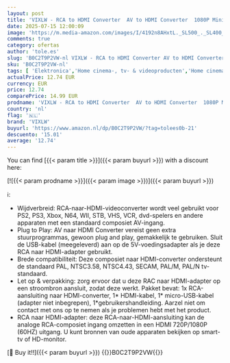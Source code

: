 ```yaml
---
layout: post
title: 'VIXLW - RCA to HDMI Converter  AV to HDMI Converter  1080P Mini Composite to HDMI Adapter  Support PAL/NTSC for PC  Laptop  TV  WII  PS1  PS2  PS3  STB  VHS  VCR  Blue-Ray DVD Players'
date: 2025-07-15 12:00:09
image: 'https://m.media-amazon.com/images/I/4192n8AHxtL._SL500_._SL400_.jpg'
comments: true
category: ofertas
author: 'tole.es'
slug: 'B0C2T9P2VW-nl VIXLW - RCA to HDMI Converter AV to HDMI Converter 1080P...'
sku: 'B0C2T9P2VW-nl'
tags: [ 'Elektronica','Home cinema-, tv- & videoproducten','Home cinema-videoaccessoires','Video-omzetters','vixlw','🇳🇱', ]
actualPrice: 12.74 EUR
currency: EUR
price: 12.74
comparePrice: 14.99 EUR
prodname: 'VIXLW - RCA to HDMI Converter  AV to HDMI Converter  1080P Mini Composite to HDMI Adapter  Support PAL/NTSC for PC  Laptop  TV  WII  PS1  PS2  PS3  STB  VHS  VCR  Blue-Ray DVD Players'
country: 'nl'
flag: '🇳🇱'
brand: 'VIXLW'
buyurl: 'https://www.amazon.nl/dp/B0C2T9P2VW/?tag=tolees0b-21'
descuento: '15.01'
average: '12.74'
---
```


You can find [{{< param title >}}]({{< param buyurl >}}) with a discount here:

[![{{< param prodname >}}]({{< param image >}})]({{< param buyurl >}})

ℹ️:

- Wijdverbreid: RCA-naar-HDMI-videoconverter wordt veel gebruikt voor PS2, PS3, Xbox, N64, WII, STB, VHS, VCR, dvd-spelers en andere apparaten met een standaard composiet AV-ingang.
- Plug to Play: AV naar HDMI Converter vereist geen extra stuurprogrammas, gewoon plug and play, gemakkelijk te gebruiken. Sluit de USB-kabel (meegeleverd) aan op de 5V-voedingsadapter als je deze RCA naar HDMI-adapter gebruikt.
- Brede compatibiliteit: Deze composiet naar HDMI-converter ondersteunt de standaard PAL, NTSC3.58, NTSC4.43, SECAM, PAL/M, PAL/N tv-standaard.
- Let op & verpakking: zorg ervoor dat u deze RAC naar HDMI-adapter op een stroombron aansluit, zodat deze werkt. Pakket bevat: 1x RCA-aansluiting naar HDMI-converter, 1* HDMI-kabel, 1* micro-USB-kabel (adapter niet inbegrepen), 1*gebruikershandleiding. Aarzel niet om contact met ons op te nemen als je problemen hebt met het product.
- RCA naar HDMI-adapter: deze RCA-naar-HDMI-aansluiting kan de analoge RCA-composiet ingang omzetten in een HDMI 720P/1080P (60HZ) uitgang. U kunt bronnen van oude apparaten bekijken op smart-tv of HD-monitor.

[🛒 Buy it!!]({{< param buyurl >}})
{{<world>}}B0C2T9P2VW{{</world>}}
